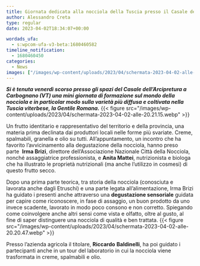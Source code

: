 ```yaml
---
title: Giornata dedicata alla nocciola della Tuscia presso il Casale dell’Arcipretura
author: Alessandro Creta
type: regular
date: 2023-04-02T18:34:07+00:00

wordads_ufa:
  - s:wpcom-ufa-v3-beta:1680460582
timeline_notification:
  - 1680460450
categories:
  - News
images: ["/images/wp-content/uploads/2023/04/schermata-2023-04-02-alle-20.17.09.webp"]
---
```

**_Si è tenuta venerdì scorso presso gli spazi del Casale dell’Arcipretura a Carbognano (VT) una mini giornata di formazione sul mondo della nocciola e in particolar modo sulla varietà più diffusa e coltivata nella Tuscia viterbese, la Gentile Romana._** 
{{< figure src="/images/wp-content/uploads/2023/04/schermata-2023-04-02-alle-20.21.15.webp" >}}
 

Un frutto identitario e rappresentativo del territorio e della provincia, una materia prima declinata dai produttori locali nelle forme più svariate. Creme, spalmabili, granella e olio su tutti. All’appuntamento, un incontro che ha favorito l’avvicinamento alla degustazione della nocciola, hanno preso parte  **Irma Brizi**, direttore dell’Associazione Nazionale Città della Nocciola, nonché assaggiatrice professionista, e **Anita Mattei**, nutrizionista e biologa che ha illustrato le proprietà nutrizionali (ma anche l’utilizzo in cosmesi) di questo frutto secco. 

Dopo una prima parte teorica, tra storia della nocciola (conosciuta e lavorata anche dagli Etruschi) e una parte legata all’alimentazione, Irma Brizi ha guidato i presenti anche attraverso una **degustazione sensoriale** guidata per capire come riconoscere, in fase di assaggio, un buon prodotto da uno invece scadente, lavorato in modo poco consono e non corretto. Spiegando come coinvolgere anche altri sensi come vista e olfatto, oltre al gusto, al fine di saper distinguere una nocciola di qualità e ben trattata. 
{{< figure src="/images/wp-content/uploads/2023/04/schermata-2023-04-02-alle-20.20.47.webp" >}}
 

Presso l’azienda agricola il titolare, **Riccardo** **Baldinelli**, ha poi guidato i partecipanti anche in un tour del laboratorio in cui la nocciola viene trasformata in creme, spalmabili e olio. 